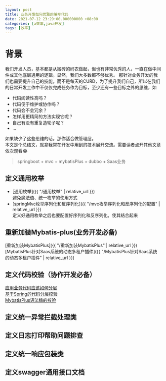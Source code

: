 ```yaml
---
layout: post
title: 业务开发如何优雅的编写代码
date: 2021-07-12 23:29:00.000000000 +08:00
categories: [a效率,java开发]
tags: [效率]
---
```


# 背景
我们开发人员，基本都是从搬砖的码农做起，但也有非常优秀的人，一直在做中间件或其他底层通用的逻辑。显然，我们大多数都不够优秀。
那针对业务开发的我们也需要提升自己的技能，而不是每天的CURD，为了提升我们自己，所以在我们的日常开发工作中不仅仅完成任务作为目标，至少还有一些目标之外的思维，如
* 代码阅读性高吗？
* 代码便于维护或协作吗？
* 代码会不会冗余？
* 怎样用更精简的方法实现它呢？
* 自己有没有重复造轮子呢？
* ...  

如果缺少了这些思维的话，那你适合做管理层。  
本文是个总结文，就拿我常在开发中用到的技术展开交流。需要读者点开其他文章依次观看😂
> springboot + mvc + mybatisPlus + dubbo + Saas业务

## 定义通用枚举
* [通用枚举]({{ "/通用枚举" | relative_url }})  
避免魔法值、统一枚举的使用方式
* [springMvc枚举序列化和反序列化]({{ "/mvc枚举序列化和反序列化的配置" | relative_url }})  
定义好通用枚举之后也要配置好序列化和反序列化，使其结合起来  

## 重新加装Mybatis-plus(业务开发必备)
[重新加装MybatisPlus]({{ "/重新加装MybatisPlus" | relative_url }})
[MybatisPlus针对Saas系统的动态多租户插件]({{ "/MybatisPlus针对Saas系统的动态多租户插件" | relative_url }})

## 定义代码校验（协作开发必备）
[应用业务代码应该如何分层]()  
[基于Spring的代码分层校验]()  
[MybatisPlus语法糖的校验]()

## 定义统一异常拦截处理类
## 定义日志打印帮助问题排查
## 定义统一响应包装类
## 定义swagger通用接口文档